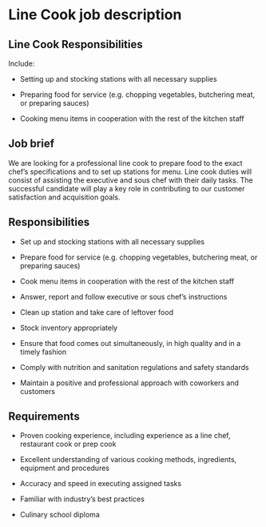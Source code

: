 # Line Cook job description


## Line Cook Responsibilities

Include:

* Setting up and stocking stations with all necessary supplies

* Preparing food for service (e.g. chopping vegetables, butchering meat, or preparing sauces)

* Cooking menu items in cooperation with the rest of the kitchen staff


## Job brief

We are looking for a professional line cook to prepare food to the exact chef’s specifications and to set up stations for menu. Line cook duties will consist of assisting the executive and sous chef with their daily tasks. The successful candidate will play a key role in contributing to our customer satisfaction and acquisition goals.


## Responsibilities

* Set up and stocking stations with all necessary supplies

* Prepare food for service (e.g. chopping vegetables, butchering meat, or preparing sauces)

* Cook menu items in cooperation with the rest of the kitchen staff

* Answer, report and follow executive or sous chef’s instructions

* Clean up station and take care of leftover food

* Stock inventory appropriately

* Ensure that food comes out simultaneously, in high quality and in a timely fashion

* Comply with nutrition and sanitation regulations and safety standards

* Maintain a positive and professional approach with coworkers and customers


## Requirements

* Proven cooking experience, including experience as a line chef, restaurant cook or prep cook

* Excellent understanding of various cooking methods, ingredients, equipment and procedures

* Accuracy and speed in executing assigned tasks

* Familiar with industry’s best practices

* Culinary school diploma
